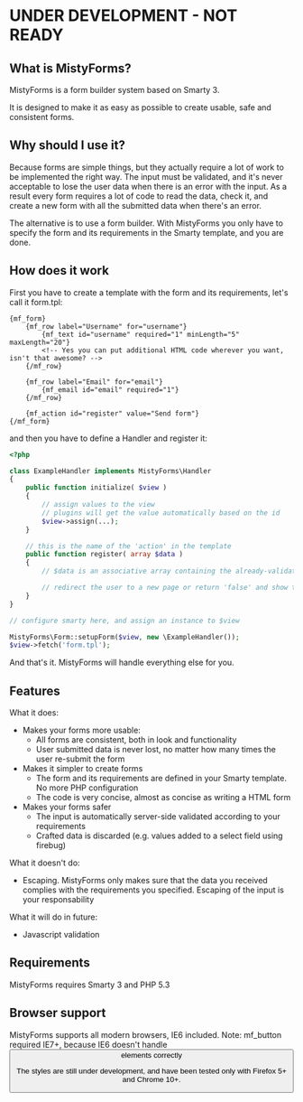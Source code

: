 UNDER DEVELOPMENT - NOT READY
==========================

What is MistyForms?
-----------------

MistyForms is a form builder system based on Smarty 3.

It is designed to make it as easy as possible to create usable, safe and consistent forms.

Why should I use it?
------------------

Because forms are simple things, but they actually require a lot of work to be implemented the right way.
The input must be validated, and it's never acceptable to lose the user data when there is an error with
the input. As a result every form requires a lot of code to read the data, check it, and create a new form
with all the submitted data when there's an error.

The alternative is to use a form builder. With MistyForms you only have to specify the form and its
requirements in the Smarty template, and you are done.

How does it work
------------

First you have to create a template with the form and its requirements, let's call it form.tpl:

```smarty
{mf_form}
	{mf_row label="Username" for="username"}
		{mf_text id="username" required="1" minLength="5" maxLength="20"}
		<!-- Yes you can put additional HTML code wherever you want, isn't that awesome? -->
	{/mf_row}

	{mf_row label="Email" for="email"}
		{mf_email id="email" required="1"}
	{/mf_row}

	{mf_action id="register" value="Send form"}
{/mf_form}
```

and then you have to define a Handler and register it:

```php
<?php

class ExampleHandler implements MistyForms\Handler
{
	public function initialize( $view )
	{
		// assign values to the view
		// plugins will get the value automatically based on the id
		$view->assign(...);
	}

	// this is the name of the 'action' in the template
	public function register( array $data )
	{
		// $data is an associative array containing the already-validated user input

		// redirect the user to a new page or return 'false' and show the form again
	}
}

// configure smarty here, and assign an instance to $view

MistyForms\Form::setupForm($view, new \ExampleHandler());
$view->fetch('form.tpl');
```

And that's it. MistyForms will handle everything else for you.

Features
-------

What it does:

* Makes your forms more usable:
	- All forms are consistent, both in look and functionality
	- User submitted data is never lost, no matter how many times the user re-submit the form
* Makes it simpler to create forms
	- The form and its requirements are defined in your Smarty template. No more PHP configuration
	- The code is very concise, almost as concise as writing a HTML form
* Makes your forms safer
	- The input is automatically server-side validated according to your requirements
	- Crafted data is discarded (e.g. values added to a select field using firebug)

What it doesn't do:

* Escaping. MistyForms only makes sure that the data you received complies with the requirements you
specified. Escaping of the input is your responsability

What it will do in future:

* Javascript validation

Requirements
------------

MistyForms requires Smarty 3 and PHP 5.3

Browser support
---------------

MistyForms supports all modern browsers, IE6 included.
Note: mf_button required IE7+, because IE6 doesn't handle <button> elements correctly

The styles are still under development, and have been tested only with Firefox 5+ and Chrome 10+.